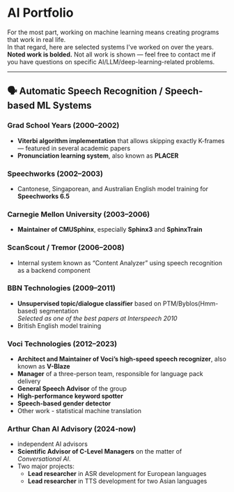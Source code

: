 # AI Portfolio

For the most part, working on machine learning means creating programs that work in real life.  
In that regard, here are selected systems I've worked on over the years.  
**Noted work is bolded.** Not all work is shown — feel free to contact me if you have questions on specific AI/LLM/deep-learning-related problems. 

---

## 🗣️ Automatic Speech Recognition / Speech-based ML Systems

### Grad School Years (2000–2002)

- **Viterbi algorithm implementation** that allows skipping exactly K-frames — featured in several academic papers  
- **Pronunciation learning system**, also known as **PLACER**

### Speechworks (2002–2003)

- Cantonese, Singaporean, and Australian English model training for **Speechworks 6.5**

### Carnegie Mellon University (2003–2006)

- **Maintainer of CMUSphinx**, especially **Sphinx3** and **SphinxTrain**

### ScanScout / Tremor (2006–2008)

- Internal system known as “Content Analyzer” using speech recognition as a backend component

### BBN Technologies (2009–2011)

- **Unsupervised topic/dialogue classifier** based on PTM/Byblos(Hmm-based) segmentation  
  _Selected as one of the best papers at Interspeech 2010_  
- British English model training

### Voci Technologies (2012–2023)

- **Architect and Maintainer of Voci’s high-speed speech recognizer**, also known as **V-Blaze**
- **Manager** of a three-person team, responsible for language pack delivery
- **General Speech Advisor** of the group
- **High-performance keyword spotter**
- **Speech-based gender detector**
- Other work - statistical machine translation

### Arthur Chan AI Advisory (2024-now)
- independent AI advisors
- **Scientific Advisor of C-Level Managers** on the matter of *Conversational AI*.
- Two major projects:
  - **Lead researcher** in ASR development for European languages
  - **Lead researcher** in TTS development for two Asian languages
  
